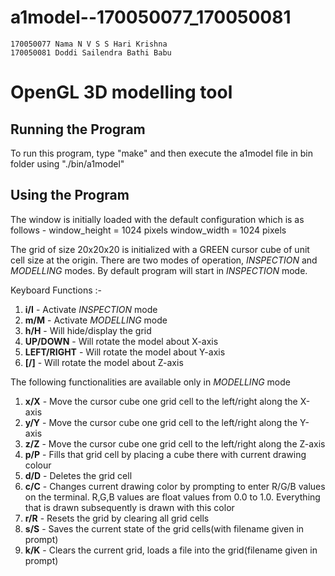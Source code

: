 # a1model--170050077_170050081
    170050077 Nama N V S S Hari Krishna
    170050081 Doddi Sailendra Bathi Babu

# OpenGL 3D modelling tool
## Running the Program

To run this program, type "make" and then execute the a1model file in bin folder using "./bin/a1model"

## Using the Program

The window is initially loaded with the default configuration which is as follows -
window_height = 1024 pixels
window_width = 1024 pixels

The grid of size 20x20x20 is initialized with a GREEN cursor cube of unit cell size at the origin. There are two modes of operation, *INSPECTION* and *MODELLING* modes. By default program will start in *INSPECTION* mode.

Keyboard Functions :-
1. **i/I** - Activate *INSPECTION* mode
2. **m/M** - Activate *MODELLING* mode
3. **h/H** - Will hide/display the grid
4. **UP/DOWN** - Will rotate the model about X-axis
5. **LEFT/RIGHT** - Will rotate the model about Y-axis
6. **[/]** - Will rotate the model about Z-axis

The following functionalities are available only in *MODELLING* mode
1. **x/X** - Move the cursor cube one grid cell to the left/right along the X-axis
2. **y/Y** - Move the cursor cube one grid cell to the left/right along the Y-axis
3. **z/Z** - Move the cursor cube one grid cell to the left/right along the Z-axis
4. **p/P** - Fills that grid cell by placing a cube there with current drawing colour
5. **d/D** - Deletes the grid cell
6. **c/C** - Changes current drawing color by prompting to enter R/G/B values on the terminal. R,G,B values are float values from 0.0 to 1.0. Everything that is drawn subsequently is drawn with this color
7. **r/R** - Resets the grid by clearing all grid cells
8. **s/S** - Saves the current state of the grid cells(with filename given in prompt)
9. **k/K** - Clears the current grid, loads a file into the grid(filename given in prompt)
